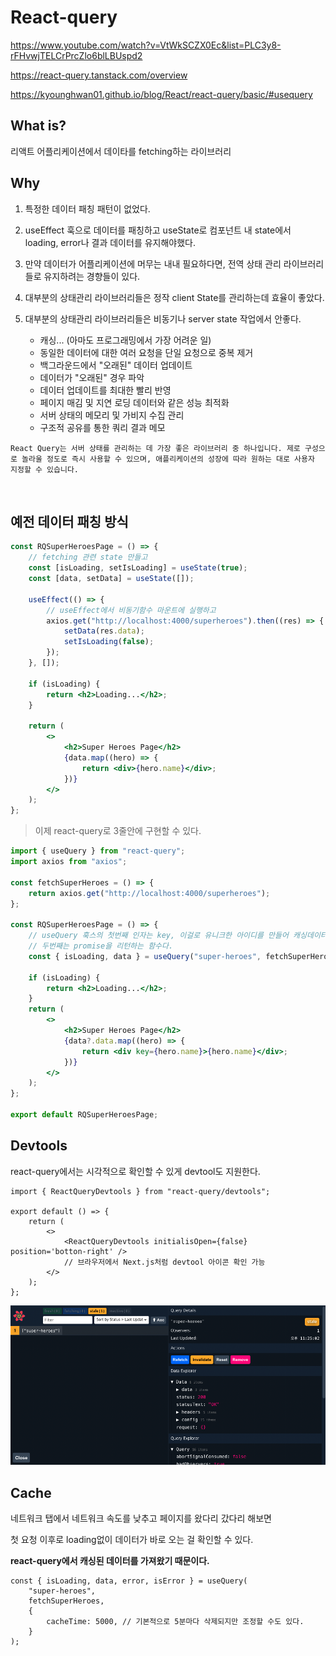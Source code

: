 # React-query

https://www.youtube.com/watch?v=VtWkSCZX0Ec&list=PLC3y8-rFHvwjTELCrPrcZlo6blLBUspd2

https://react-query.tanstack.com/overview

https://kyounghwan01.github.io/blog/React/react-query/basic/#usequery

## What is?

리액트 어플리케이션에서 데이타를 fetching하는 라이브러리

## Why

1.  특정한 데이터 패칭 패턴이 없었다.

2.  useEffect 훅으로 데이터를 패칭하고 useState로 컴포넌트 내 state에서 loading, error나 결과 데이터를 유지해야했다.

3.  만약 데이터가 어플리케이션에 머무는 내내 필요하다면, 전역 상태 관리 라이브러리들로 유지하려는 경향들이 있다.

4.  대부분의 상태관리 라이브러리들은 정작 client State를 관리하는데 효율이 좋았다.

5.  대부분의 상태관리 라이브러리들은 비동기나 server state 작업에서 안좋다.
    - 캐싱... (아마도 프로그래밍에서 가장 어려운 일)
    - 동일한 데이터에 대한 여러 요청을 단일 요청으로 중복 제거
    - 백그라운드에서 "오래된" 데이터 업데이트
    - 데이터가 "오래된" 경우 파악
    - 데이터 업데이트를 최대한 빨리 반영
    - 페이지 매김 및 지연 로딩 데이터와 같은 성능 최적화
    - 서버 상태의 메모리 및 가비지 수집 관리
    - 구조적 공유를 통한 쿼리 결과 메모

```
React Query는 서버 상태를 관리하는 데 가장 좋은 라이브러리 중 하나입니다. 제로 구성으로 놀라울 정도로 즉시 사용할 수 있으며, 애플리케이션의 성장에 따라 원하는 대로 사용자 지정할 수 있습니다.
```

<br/>

## 예전 데이터 패칭 방식

```jsx
const RQSuperHeroesPage = () => {
	// fetching 관련 state 만들고
	const [isLoading, setIsLoading] = useState(true);
	const [data, setData] = useState([]);

	useEffect(() => {
		// useEffect에서 비동기함수 마운트에 실행하고
		axios.get("http://localhost:4000/superheroes").then((res) => {
			setData(res.data);
			setIsLoading(false);
		});
	}, []);

	if (isLoading) {
		return <h2>Loading...</h2>;
	}

	return (
		<>
			<h2>Super Heroes Page</h2>
			{data.map((hero) => {
				return <div>{hero.name}</div>;
			})}
		</>
	);
};
```

> 이제 react-query로 3줄안에 구현할 수 있다.

```jsx
import { useQuery } from "react-query";
import axios from "axios";

const fetchSuperHeroes = () => {
	return axios.get("http://localhost:4000/superheroes");
};

const RQSuperHeroesPage = () => {
	// useQuery 훅스의 첫번째 인자는 key, 이걸로 유니크한 아이디를 만들어 캐싱데이터를 저장하고 추적한다.
	// 두번째는 promise을 리턴하는 함수다.
	const { isLoading, data } = useQuery("super-heroes", fetchSuperHeroes);

	if (isLoading) {
		return <h2>Loading...</h2>;
	}
	return (
		<>
			<h2>Super Heroes Page</h2>
			{data?.data.map((hero) => {
				return <div key={hero.name}>{hero.name}</div>;
			})}
		</>
	);
};

export default RQSuperHeroesPage;
```

## Devtools

react-query에서는 시각적으로 확인할 수 있게 devtool도 지원한다.

```tsx
import { ReactQueryDevtools } from "react-query/devtools";

export default () => {
	return (
		<>
			<ReactQueryDevtools initialisOpen={false} position='botton-right' />
			// 브라우저에서 Next.js처럼 devtool 아이콘 확인 가능
		</>
	);
};
```

<img src="./devtools2.png"/>

<br/>

## Cache

네트워크 탭에서 네트워크 속도를 낮추고 페이지를 왔다리 갔다리 해보면

첫 요청 이후로 loading없이 데이터가 바로 오는 걸 확인할 수 있다.

**react-query에서 캐싱된 데이터를 가져왔기 때문이다.**

```tsx
const { isLoading, data, error, isError } = useQuery(
	"super-heroes",
	fetchSuperHeroes,
	{
		cacheTime: 5000, // 기본적으로 5분마다 삭제되지만 조정할 수도 있다.
	}
);
```
